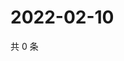 # 2022-02-10

共 0 条

<!-- BEGIN WEIBO -->
<!-- 最后更新时间 Thu Feb 10 2022 23:09:05 GMT+0800 (China Standard Time) -->

<!-- END WEIBO -->
